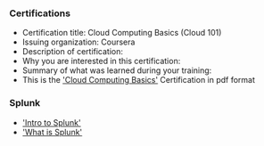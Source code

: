 ### Certifications
- Certification title: Cloud Computing Basics (Cloud 101)
- Issuing organization: Coursera 
- Description of certification:
- Why you are interested in this certification: 
- Summary of what was learned during your training: 
- This is the  ['Cloud Computing Basics'](Cloud_Computing%20_Basics.pdf) Certification in pdf format


### Splunk 
- ['Intro to Splunk'](Intro_to_Splunk.pdf)
- ['What is Splunk'](What_is_Splunk.pdf)
